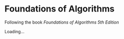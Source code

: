 # Foundations of Algorithms

Following the book *Foundations of Algorithms 5th Edition*

Loading...
